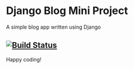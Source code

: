 # Django Blog Mini Project

A simple blog app written using Django

[![Build Status](https://travis-ci.com/Didgerydont/blog-all-about-it.svg?branch=master)](https://travis-ci.com/Didgerydont/blog-all-about-it)
--------

Happy coding!
